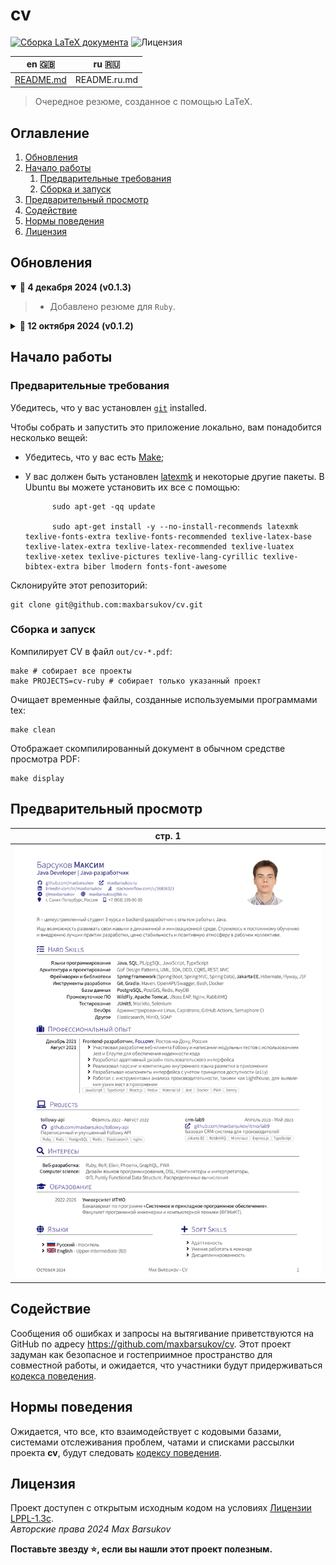 # cv

[![Сборка LaTeX документа](https://github.com/maxbarsukov/cv/actions/workflows/build.yml/badge.svg)](https://github.com/maxbarsukov/cv/actions/workflows/build.yml)
![Лицензия](https://img.shields.io/github/license/maxbarsukov/cv)

| en :gb: | ru :ru: |
| ---- | ---- |
| [README.md](./README.md) | README.ru.md |

> Очередное резюме, созданное с помощью LaTeX.

## Оглавление
1. [Обновления](#updates)
2. [Начало работы](#getting-started)
   1. [Предварительные требования](#pre-reqs)
   2. [Сборка и запуск](#run)
3. [Предварительный просмотр](#preview)
4. [Содействие](#contributing)
5. [Нормы поведения](#code-of-conduct)
6. [Лицензия](#license)

## Обновления <a name="updates"></a>

<details open>
  <summary><b>🔔 4 декабря 2024 (v0.1.3)</b></summary>

> - Добавлено резюме для `Ruby`.
</details>

<details>
  <summary><b>🔔 12 октября 2024 (v0.1.2)</b></summary>

> - Добавлено резюме для `Java`.
</details>


## Начало работы <a name="getting-started"></a>

### Предварительные требования <a name="pre-reqs"></a>

Убедитесь, что у вас установлен [`git`](https://git-scm.com/book/ru/v2/%D0%92%D0%B2%D0%B5%D0%B4%D0%B5%D0%BD%D0%B8%D0%B5-%D0%A3%D1%81%D1%82%D0%B0%D0%BD%D0%BE%D0%B2%D0%BA%D0%B0-Git) installed.

Чтобы собрать и запустить это приложение локально, вам понадобится несколько вещей:

- Убедитесь, что у вас есть [Make](https://ru.wikipedia.org/wiki/Make);
- У вас должен быть установлен [latexmk](https://ctan.org/pkg/latexmk) и некоторые другие пакеты. В Ubuntu вы можете установить их все с помощью:

            sudo apt-get -qq update
            
            sudo apt-get install -y --no-install-recommends latexmk texlive-fonts-extra texlive-fonts-recommended texlive-latex-base texlive-latex-extra texlive-latex-recommended texlive-luatex texlive-xetex texlive-pictures texlive-lang-cyrillic texlive-bibtex-extra biber lmodern fonts-font-awesome

Склонируйте этот репозиторий:

    git clone git@github.com:maxbarsukov/cv.git


### Сборка и запуск <a name="run"></a>

Компилирует CV в файл `out/cv-*.pdf`:

    make # собирает все проекты
    make PROJECTS=cv-ruby # собирает только указанный проект

Очищает временные файлы, созданные используемыми программами tex:

    make clean

Отображает скомпилированный документ в обычном средстве просмотра PDF:

    make display


## Предварительный просмотр <a name="preview"></a>

| стр. 1 |
|:---:|
| ![Резюме](./docs/preview.png) |


## Содействие <a name="contributing"></a>

Сообщения об ошибках и запросы на вытягивание приветствуются на GitHub по адресу https://github.com/maxbarsukov/cv.
Этот проект задуман как безопасное и гостеприимное пространство для совместной работы, и ожидается, что участники будут придерживаться [кодекса поведения](https://github.com/maxbarsukov/cv/blob/master/CODE_OF_CONDUCT.md).


## Нормы поведения <a name="code-of-conduct"></a>

Ожидается, что все, кто взаимодействует с кодовыми базами, системами отслеживания проблем, чатами и списками рассылки проекта **cv**, будут следовать [кодексу поведения](https://github.com/maxbarsukov/cv/blob/master/CODE_OF_CONDUCT.md).


## Лицензия <a name="license"></a>

Проект доступен с открытым исходным кодом на условиях [Лицензии LPPL-1.3c](https://opensource.org/license/lppl). \
*Авторские права 2024 Max Barsukov*

**Поставьте звезду :star:, если вы нашли этот проект полезным.**

